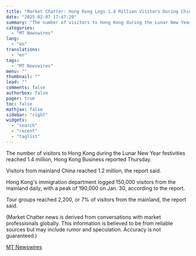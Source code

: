 ```yaml
---
title: "Market Chatter: Hong Kong Logs 1.4 Million Visitors During Chinese New Year"
date: "2025-02-07 17:47:20"
summary: "The number of visitors to Hong Kong during the Lunar New Year festivities reached 1.4 million, Hong Kong Business reported Thursday. Visitors from mainland China reached 1.2 million, the report said. Hong Kong's immigration department logged 150,000 visitors from the mainland daily, with a peak of 190,000 on Jan. 30,..."
categories:
  - "MT Newswires"
lang:
  - "en"
translations:
  - "en"
tags:
  - "MT Newswires"
menu: ""
thumbnail: ""
lead: ""
comments: false
authorbox: false
pager: true
toc: false
mathjax: false
sidebar: "right"
widgets:
  - "search"
  - "recent"
  - "taglist"
---
```


The number of visitors to Hong Kong during the Lunar New Year festivities reached 1.4 million, Hong Kong Business reported Thursday.

Visitors from mainland China reached 1.2 million, the report said.

Hong Kong's immigration department logged 150,000 visitors from the mainland daily, with a peak of 190,000 on Jan. 30, according to the report.

Tour groups reached 2,200, or 7% of visitors from the mainland, the report said.

(Market Chatter news is derived from conversations with market professionals globally. This information is believed to be from reliable sources but may include rumor and speculation. Accuracy is not guaranteed.)

[MT Newswires](https://www.tradingview.com/news/mtnewswires.com:20250207:G2465068:0/)
